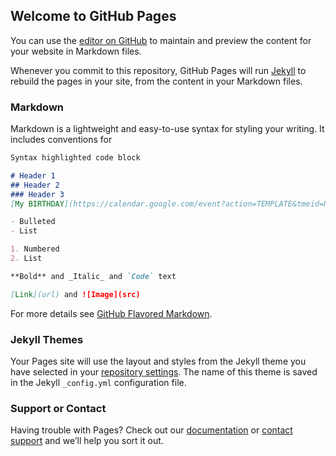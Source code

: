 ## Welcome to GitHub Pages

You can use the [editor on GitHub](https://github.com/Volodymyr111628/Volodymyr111628.github.io/edit/master/README.md) to maintain and preview the content for your website in Markdown files.

Whenever you commit to this repository, GitHub Pages will run [Jekyll](https://jekyllrb.com/) to rebuild the pages in your site, from the content in your Markdown files.
 
### Markdown

Markdown is a lightweight and easy-to-use syntax for styling your writing. It includes conventions for

```markdown
Syntax highlighted code block

# Header 1
## Header 2
### Header 3
[My BIRTHDAY](https://calendar.google.com/event?action=TEMPLATE&tmeid=N3JydG1nOGl1Y3U4aHV2a3ZtcmJnM2JwanBfMjAxODA5MjQgdm92YTExMTYyOEBt&tmsrc=vova111628%40gmail.com&scp=ALL)

- Bulleted
- List

1. Numbered
2. List

**Bold** and _Italic_ and `Code` text

[Link](url) and ![Image](src)
```

For more details see [GitHub Flavored Markdown](https://guides.github.com/features/mastering-markdown/).

### Jekyll Themes

Your Pages site will use the layout and styles from the Jekyll theme you have selected in your [repository settings](https://github.com/Volodymyr111628/Volodymyr111628.github.io/settings). The name of this theme is saved in the Jekyll `_config.yml` configuration file.

### Support or Contact

Having trouble with Pages? Check out our [documentation](https://help.github.com/categories/github-pages-basics/) or [contact support](https://github.com/contact) and we’ll help you sort it out.
